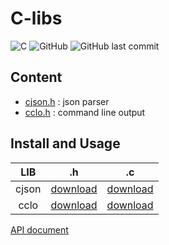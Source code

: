# C-libs

![C](https://img.shields.io/badge/C-00599C?logo=c&logoColor=white)
![GitHub](https://img.shields.io/github/license/luzhixing12345/C-libs)
![GitHub last commit](https://img.shields.io/github/last-commit/luzhixing12345/C-libs)

## Content

- [cjson.h](cjson.c) : json parser
- [cclo.h](cclo.c) : command line output

## Install and Usage

|LIB|.h|.c|
|:--:|:--:|:--:|
|cjson|[download](1)|[download](2)|
|cclo|[download](3)|[download](4)|

[API document]()
